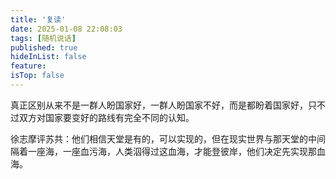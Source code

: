 ```yaml
---
title: '复读'
date: 2025-01-08 22:08:03
tags: [随机说话]
published: true
hideInList: false
feature: 
isTop: false
---
```

真正区别从来不是一群人盼国家好，一群人盼国家不好，而是都盼着国家好，只不过双方对国家要变好的路线有完全不同的认知。

徐志摩评苏共：他们相信天堂是有的，可以实现的，但在现实世界与那天堂的中间隔着一座海，一座血污海，人类泅得过这血海，才能登彼岸，他们决定先实现那血海。

